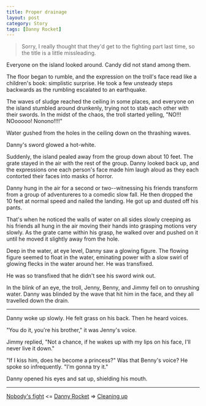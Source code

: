 ```yaml
---
title: Proper drainage
layout: post
category: Story
tags: [Danny Rocket]
---
```

> Sorry, I really thought that they'd get to the fighting part last time, so the title is a little missleading. 

Everyone on the island looked around. Candy did not stand among them.

<!-- more -->

The floor began to rumble, and the expression on the troll's face read like a children's book: simplistic surprise. He took a few unsteady steps backwards as the rumbling escalated to an earthquake.

The waves of sludge reached the ceiling in some places, and everyone on the island stumbled around drunkenly, trying not to stab each other with their swords. In the midst of the chaos, the troll started yelling, "NO!!! NOooooo! Nonono!!!!"

Water gushed from the holes in the ceiling down on the thrashing waves.

Danny's sword glowed a hot-white.

Suddenly, the island pealed away from the group down about 10 feet. The grate stayed in the air with the rest of the group. Danny looked back up, and the expressions one each person's face made him laugh aloud as they each contorted their faces into masks of horror.

Danny hung in the air for a second or two--witnessing his friends transform from a group of adventureres to a comedic slow fall. He then dropped the 10 feet at normal speed and nailed the landing. He got up and dusted off his pants.

That's when he noticed the walls of water on all sides slowly creeping as his friends all hung in the air moving their hands into grasping motions very slowly. As the grate came within his grasp, he walked over and pushed on it until he moved it slightly away from the hole.

Deep in the water, at eye level, Danny saw a glowing figure. The flowing figure seemed to float in the water, eminating power with a slow swirl of glowing flecks in the water around her. He was transfixed.

He was so transfixed that he didn't see his sword wink out.

In the blink of an eye, the troll, Jenny, Benny, and Jimmy fell on to onrushing water. Danny was blinded by the wave that hit him in the face, and they all travelled down the drain.

* * *

Danny woke up slowly. He felt grass on his back. Then he heard voices.

"You do it, you're his brother," it was Jenny's voice.

Jimmy replied, "Not a chance, if he wakes up with my lips on his face, I'll never live it down."

"If I kiss him, does he become a princess?" Was that Benny's voice? He spoke so infrequently. "I'm gonna try it."

Danny opened his eyes and sat up, shielding his mouth.

---

 [Nobody's fight](/story/2017/06/09/nobodys-fight)  <= [Danny Rocket](/danny-rocket) =>  [Cleaning up](/story/2017/06/20/cleaning-up)
